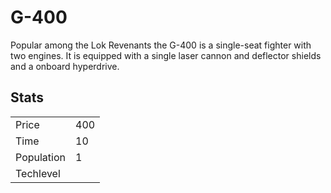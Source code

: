 # G-400

Popular among the Lok Revenants the G-400 is a single-seat fighter with two engines. It is equipped with a single laser cannon and deflector shields and a onboard hyperdrive. 

## Stats

<table>
    <tr>
        <td>Price</td>
        <td>400</td>
    </tr>
    <tr>
        <td>Time</td>
        <td>10</td>
    </tr>
    <tr>
        <td>Population</td>
        <td>1</td>
    </tr>
    <tr>
        <td>Techlevel</td>
        <td></td>
    </tr>
</table>
